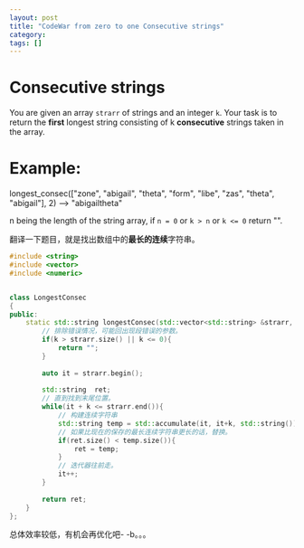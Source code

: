 ```yaml
---
layout: post
title: "CodeWar from zero to one Consecutive strings"
category: 
tags: []
---
```


# Consecutive strings

You are given an array `strarr` of strings and an integer `k`. Your task is to return the **first** longest string consisting of k **consecutive** strings taken in the array.

# Example:

longest_consec(["zone", "abigail", "theta", "form", "libe", "zas", "theta", "abigail"], 2) --> "abigailtheta"

n being the length of the string array, if `n = 0` or `k > n` or `k <= 0` return "".

翻译一下题目，就是找出数组中的**最长的连续**字符串。

```c++
#include <string>
#include <vector>
#include <numeric>


class LongestConsec
{
public:
    static std::string longestConsec(std::vector<std::string> &strarr, int k){
      	// 排除错误情况，可能回出现段错误的参数。
        if(k > strarr.size() || k <= 0){
            return "";
        }
        
        auto it = strarr.begin();
        
        std::string  ret;
      	// 直到找到末尾位置。
        while(it + k <= strarr.end()){
          	// 构建连续字符串
            std::string temp = std::accumulate(it, it+k, std::string());
            // 如果比现在的保存的最长连续字符串更长的话，替换。
            if(ret.size() < temp.size()){
                ret = temp;
            }
          	// 迭代器往前走。
            it++;
        }
        
        return ret;
    }
};
```

总体效率较低，有机会再优化吧- -b。。。